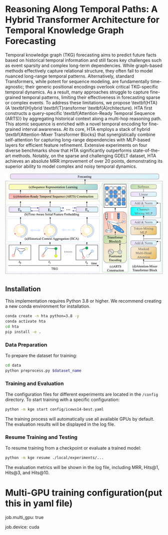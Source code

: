 # Reasoning Along Temporal Paths: A Hybrid Transformer Architecture for Temporal Knowledge Graph Forecasting

Temporal knowledge graph (TKG) forecasting aims to predict future facts based on historical temporal information and still faces key challenges such as event sparsity and complex long-term dependencies. While graph-based methods effectively capture relational structure, they often fail to model nuanced long-range temporal patterns. Alternatively, standard Transformers, while potent for sequence modeling, are fundamentally time-agnostic; their generic positional encodings overlook critical TKG-specific temporal dynamics. As a result, many approaches struggle to capture fine-grained temporal patterns, limiting their effectiveness in forecasting sparse or complex events. To address these limitations, we propose \textbf{HTA} (A \textbf{H}ybrid \textbf{T}ransformer \textbf{A}rchitecture). HTA first constructs a query-specific \textbf{Attention-Ready Temporal Sequence (ARTS)} by aggregating historical context along a multi-hop reasoning path. This atomic sequence is enriched with a novel temporal encoding for fine-grained interval awareness. At its core, HTA employs a stack of hybrid \textbf{Attention-Mixer Transformer Blocks} that synergistically combine self-attention for capturing long-range dependencies with MLP-based layers for efficient feature refinement. Extensive experiments on four diverse benchmarks show that HTA significantly outperforms state-of-the-art methods. Notably, on the sparse and challenging GDELT dataset, HTA achieves an absolute MRR improvement of over 20 points, demonstrating its superior ability to model complex and noisy temporal dynamics.

![model](img/model.png)



## Installation

This implementation requires Python 3.8 or higher. We recommend creating a new conda environment for installation.

``` sh
conda create -n hta python=3.8 -y
conda activate hta
cd hta
pip install -e .
```

### Data Preparation

To prepare the dataset for training:

```sh
cd data
python preprocess.py $dataset_name
```

### Training and Evaluation

The configuration files for different experiments are located in the `/config` directory. To start training with a specific configuration:

``` sh
python -m kge start config/icews14-best.yaml
```

The training process will automatically use all available GPUs by default. The evaluation results will be displayed in the log file.

### Resume Training and Testing

To resume training from a checkpoint or evaluate a trained model:

```sh
python -m kge resume ./local/experiments/...
```

The evaluation metrics will be shown in the log file, including MRR, Hits@1, Hits@3, and Hits@10.

# Multi-GPU training configuration(put this in yaml file)
job.multi_gpu: true

job.device: cuda
